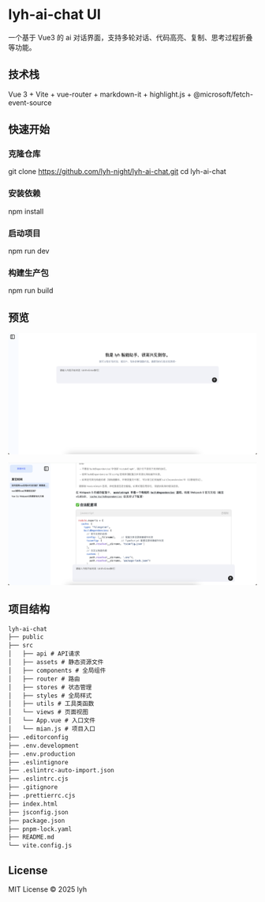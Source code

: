 # lyh-ai-chat UI

一个基于 Vue3 的 ai 对话界面，支持多轮对话、代码高亮、复制、思考过程折叠等功能。


## 技术栈
Vue 3 + Vite + vue-router + markdown-it + highlight.js + @microsoft/fetch-event-source

## 快速开始

### 克隆仓库
git clone https://github.com/lyh-night/lyh-ai-chat.git
cd lyh-ai-chat

### 安装依赖
npm install

### 启动项目
npm run dev

### 构建生产包
npm run build

## 预览
![screenshot](./docs/chat-1.png)

![screenshot](./docs/chat-2.png)

## 项目结构

```txt
lyh-ai-chat
├── public
├── src
│   ├── api # API请求
│   ├── assets # 静态资源文件
│   ├── components # 全局组件
│   ├── router # 路由
│   ├── stores # 状态管理
│   ├── styles # 全局样式
│   ├── utils # 工具类函数
│   └── views # 页面视图
│   └── App.vue # 入口文件
│   └── mian.js # 项目入口
├── .editorconfig
├── .env.development
├── .env.production
├── .eslintignore
├── .eslintrc-auto-import.json
├── .eslintrc.cjs
├── .gitignore
├── .prettierrc.cjs
├── index.html
├── jsconfig.json
├── package.json
├── pnpm-lock.yaml
├── README.md
└── vite.config.js
```

## License

MIT License © 2025 lyh
